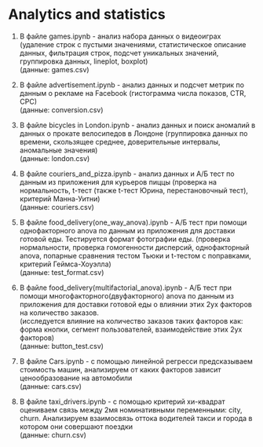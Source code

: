# Analytics and statistics
1) В файле games.ipynb - анализ набора данных о видеоиграх (удаление строк с пустыми значениями, статистическое описание данных, фильтрация строк, подсчет уникальных значений, группировка данных, lineplot, boxplot)\
(данные: games.csv)

2) В файле advertisement.ipynb - анализ данных и подсчет метрик по данным о рекламе на Facebook (гистограмма числа показов, CTR, CPC)\
(данные: conversion.csv)

3) В файле bicycles in London.ipynb - анализ данных и поиск аномалий в данных о прокате велосипедов в Лондоне (группировка данных по времени, скользящее среднее, доверительные интервалы, аномальные значения)\
(данные: london.csv)

4) В файле couriers_and_pizza.ipynb - анализ данных и А/Б тест по данным из приложения для курьеров пиццы (проверка на нормальность, t-тест (также t-тест Юрина, перестановочный тест), критерий Манна-Уитни)\
(данные: couriers.csv)

5) В файле food_delivery(one_way_anova).ipynb - А/Б тест при помощи однофакторного anova по данным из приложения для доставки готовой еды. Тестируется формат фотографии еды. (проверка нормальности, проверка гомогенности дисперсий, однофакторный anova, попарные сравнения тестом Тьюки и t-тестом с поправками, критерий Геймса-Хоуэлла)\
(данные: test_format.csv)

6) В файле food_delivery(multifactorial_anova).ipynb - А/Б тест при помощи многофакторного(двуфакторного) anova по данным из приложения для доставки готовой еды о влиянии этих 2ух факторов на количество заказов.  
(исследуется влияние на количество заказов таких факторов как: форма кнопки, сегмент пользователей, взаимодействие этих 2ух факторов)  
(данные: button_test.csv)

7) В файле Cars.ipynb - с помощью линейной регресси предсказываем стоимость машин, анализируем от каких факторов зависит ценообразование 
на автомобили\
(данные: cars.csv)

8) В файле taxi_drivers.ipynb - с помощью критерий хи-квадрат оцениваем связь между 2мя номинативными перемeнными: city, churn. Анализируем взаимосвязь оттока водителей такси и города в котором они совершают поездки\
(данные: сhurn.csv)
